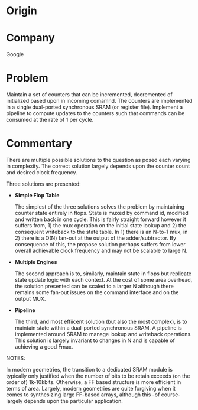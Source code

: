 # Origin

# Company

Google

# Problem

Maintain a set of counters that can be incremented, decremented of initialized
based upon in incoming comamnd. The counters are implemented in a single
dual-ported synchronous SRAM (or register file). Implement a pipeline to compute
updates to the counters such that commands can be consumed at the rate of 1 per
cycle.

# Commentary

There are multiple possible solutions to the question as posed each
varying in complexity. The correct solution largely depends upon the
counter count and desired clock frequency.

Three solutions are presented:

* __Simple Flop Table__

  The simplest of the three solutions solves the problem by
  maintaining counter state entirely in flops. State is muxed by
  command id, modified and written back in one cycle. This is fairly
  straight forward however it suffers from, 1) the mux operation on
  the initial state lookup and 2) the consequent writeback to the
  state table. In 1) there is an N-to-1 mux, in 2) there is a O(N)
  fan-out at the output of the adder/subtractor. By consequence of
  this, the propose solution perhaps suffers from lower overall
  achievable clock frequency and may not be scalable to large N.

* __Multiple Engines__

  The second approach is to, similarly, maintain state in flops but
  replicate state update logic with each context. At the cost of some
  area overhead, the solution presented can be scaled to a larger N
  although there remains some fan-out issues on the command interface
  and on the output MUX.

* __Pipeline__

  The third, and most effiicent solution (but also the most complex),
  is to maintain state within a dual-ported synchronous SRAM. A
  pipeline is implemented around SRAM to manage lookup and writeback
  operations. This solution is largely invariant to changes in N and
  is capable of achieving a good Fmax.


NOTES:

In modern geometries, the transition to a dedicated SRAM module is
typically only justified when the number of bits to be retain exceeds
(on the order of) 1k-10kbits. Otherwise, a FF based structure is more
efficient in terms of area. Largely, modern geometries are quite
forgiving when it comes to synthesizing large FF-based arrays,
although this -of course- largely depends upon the particular
application.
